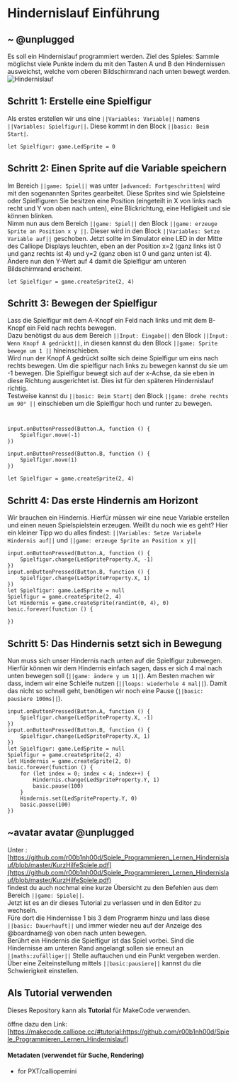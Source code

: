 # Hindernislauf Einführung


## ~ @unplugged
Es soll ein Hindernislauf programmiert werden.
Ziel des Spieles: Sammle möglichst viele Punkte indem du mit den Tasten A und B den Hindernissen ausweichst, welche vom oberen Bildschirmrand nach unten bewegt werden.
![Hindernislauf](https://github.com/r00b1nh00d/Spiele_Programmieren_Lernen_Hindernislauf/blob/master/HindernislaufGIF.gif?raw=true)


## Schritt 1: Erstelle eine Spielfigur
Als erstes erstellen wir uns eine ``||Variables: Variable||`` namens ``||Variables: Spielfigur||``. Diese kommt in den Block ``||basic: Beim Start|``.
```blocks
let Spielfigur: game.LedSprite = 0

```

## Schritt 2: Einen Sprite auf die Variable speichern
Im Bereich ``||game: Spiel||`` was unter ``|advanced: Fortgeschritten|`` wird mit den sogenannten Sprites gearbeitet. Diese Sprites sind wie Spielsteine oder Spielfiguren
Sie besitzen eine Position (eingeteilt in X von links nach recht und Y von oben nach unten), eine Blickrichtung, eine Helligkeit und sie können blinken.  <br>
Nimm nun aus dem Bereich ``||game: Spiel||`` den Block ``||game: erzeuge Sprite an Position x y ||``. Dieser wird in den Block ``||Variables: Setze Variable auf||`` geschoben.
Jetzt sollte im Simulator eine LED in der Mitte des Calliope Displays leuchten, eben an der Position x=2 (ganz links ist 0 und ganz rechts ist 4) und y=2 (ganz oben ist 0 und ganz unten ist 4). Ändere nun den Y-Wert auf 4 damit die Spielfigur am unteren Bildschirmrand erscheint.

```blocks 
let Spielfigur = game.createSprite(2, 4)
```

## Schritt 3: Bewegen der Spielfigur
Lass die Spielfigur mit dem A-Knopf ein Feld nach links und mit dem B-Knopf ein Feld nach rechts bewegen. <br>
Dazu benötigst du aus dem Bereich ``||Input: Eingabe||`` den Block ``||Input: Wenn Knopf A gedrückt||``, in diesen kannst du den Block ``||game: Sprite bewege um 1 ||`` hineinschieben. <br>
Wird nun der Knopf A gedrückt sollte sich deine Spielfigur um eins nach rechts bewegen. Um die spielfigur nach links zu bewegen kannst du sie um -1 bewegen.
Die Spielfigur bewegt sich auf der x-Achse, da sie eben in diese Richtung ausgerichtet ist. Dies ist für den späteren Hindernislauf richtig. <br>
Testweise kannst du ``||basic: Beim Start|`` den Block ``||game: drehe rechts um 90° ||`` einschieben um die Spielfigur hoch und runter zu bewegen. 

```blocks


input.onButtonPressed(Button.A, function () {
    Spielfigur.move(-1)
})

input.onButtonPressed(Button.B, function () {
    Spielfigur.move(1)
})

let Spielfigur = game.createSprite(2, 4)
```

## Schritt 4: Das erste Hindernis am Horizont
Wir brauchen ein Hindernis. Hierfür müssen wir eine neue Variable erstellen und einen neuen Spielspielstein erzeugen. Weißt du noch wie es geht? 
Hier ein kleiner Tipp wo du alles findest: ``||Variables: Setze Variabele Hindernis auf||`` und ``||game: erzeuge Sprite an Position x y||``<br>

```blocks
input.onButtonPressed(Button.A, function () {
    Spielfigur.change(LedSpriteProperty.X, -1)
})
input.onButtonPressed(Button.B, function () {
    Spielfigur.change(LedSpriteProperty.X, 1)
})
let Spielfigur: game.LedSprite = null
Spielfigur = game.createSprite(2, 4)
let Hindernis = game.createSprite(randint(0, 4), 0)
basic.forever(function () {
	
})
```

## Schritt 5: Das Hindernis setzt sich in Bewegung
Nun muss sich unser Hindernis nach unten auf die Spielfigur zubewegen. Hierfür können wir dem Hindernis einfach sagen, dass er sich 4 mal nach unten bewegen soll (``||game: ändere y um 1||``). 
Am Besten machen wir dass, indem wir eine Schleife nutzen (``||loops: wiederhole 4 mal||``). Damit das nicht so schnell geht, benötigen wir noch eine Pause (``||basic: pausiere 100ms||``).<br>

```blocks
input.onButtonPressed(Button.A, function () {
    Spielfigur.change(LedSpriteProperty.X, -1)
})
input.onButtonPressed(Button.B, function () {
    Spielfigur.change(LedSpriteProperty.X, 1)
})
let Spielfigur: game.LedSprite = null
Spielfigur = game.createSprite(2, 4)
let Hindernis = game.createSprite(2, 0)
basic.forever(function () {
	for (let index = 0; index < 4; index++) {
        Hindernis.change(LedSpriteProperty.Y, 1)
        basic.pause(100)
    }
    Hindernis.set(LedSpriteProperty.Y, 0)
    basic.pause(100)
})
```

## ~avatar avatar @unplugged
Unter : [https://github.com/r00b1nh00d/Spiele_Programmieren_Lernen_Hindernislauf/blob/master/KurzHilfeSpiele.pdf](https://github.com/r00b1nh00d/Spiele_Programmieren_Lernen_Hindernislauf/blob/master/KurzHilfeSpiele.pdf) <br>
findest du auch nochmal eine kurze Übersicht zu den Befehlen aus dem Bereich ``||game: Spiele||``. <br>
Jetzt ist es an dir dieses Tutorial zu verlassen und in den Editor zu wechseln. <br>
Füre dort die Hindernisse 1 bis 3 dem Programm hinzu und lass diese ``||basic: Dauerhauft||`` und immer wieder neu auf der Anzeige des @boardname@ von oben nach unten bewegen. <br>
Berührt ein Hindernis die Spielfigur ist das Spiel vorbei. Sind die Hindernisse am unteren Rand angelangt sollen sie erneut an ``||maths:zufälliger||`` Stelle auftauchen und ein Punkt vergeben werden. Über eine Zeiteinstellung mittels ``||basic:pausiere||`` kannst du die Schwierigkeit einstellen. 




## Als Tutorial verwenden

Dieses Repository kann als **Tutorial** für MakeCode verwenden.

öffne dazu den Link: [https://makecode.calliope.cc/#tutorial:https://github.com/r00b1nh00d/Spiele_Programmieren_Lernen_Hindernislauf]
#### Metadaten (verwendet für Suche, Rendering)

* for PXT/calliopemini
<script src="https://makecode.com/gh-pages-embed.js"></script><script>makeCodeRender("{{ site.makecode.home_url }}", "{{ site.github.owner_name }}/{{ site.github.repository_name }}");</script>

